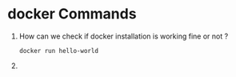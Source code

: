 # docker Commands


1. How can we check if docker installation is working fine or not ?

      `docker run hello-world`

2. 
